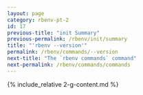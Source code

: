 ```yaml
---
layout: page
category: rbenv-pt-2
id: 17
previous-title: "init Summary"
previous-permalink: /rbenv/init/summary
title: "'rbenv --version'"
permalink: /rbenv/commands/--version
next-title: "The `rbenv commands` command"
next-permalink: /rbenv/commands/commands
---
```


{% include_relative 2-g-content.md %}
